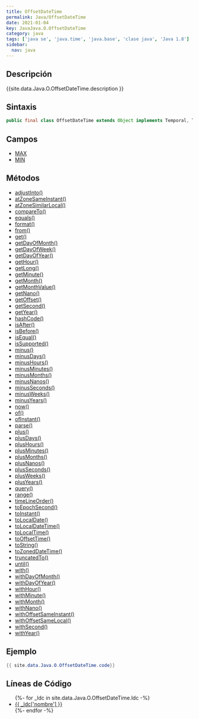 ```yaml
---
title: OffsetDateTime
permalink: Java/OffsetDateTime
date: 2021-01-04
key: JavaJava.O.OffsetDateTime
category: java
tags: ['java se', 'java.time', 'java.base', 'clase java', 'Java 1.8']
sidebar: 
  nav: java
---
```


## Descripción
{{site.data.Java.O.OffsetDateTime.description }}

## Sintaxis
~~~java
public final class OffsetDateTime extends Object implements Temporal, TemporalAdjuster, Comparable<OffsetDateTime>, Serializable
~~~

## Campos
* [MAX](/Java/OffsetDateTime/MAX)
* [MIN](/Java/OffsetDateTime/MIN)

## Métodos
* [adjustInto()](/Java/OffsetDateTime/adjustInto)
* [atZoneSameInstant()](/Java/OffsetDateTime/atZoneSameInstant)
* [atZoneSimilarLocal()](/Java/OffsetDateTime/atZoneSimilarLocal)
* [compareTo()](/Java/OffsetDateTime/compareTo)
* [equals()](/Java/OffsetDateTime/equals)
* [format()](/Java/OffsetDateTime/format)
* [from()](/Java/OffsetDateTime/from)
* [get()](/Java/OffsetDateTime/get)
* [getDayOfMonth()](/Java/OffsetDateTime/getDayOfMonth)
* [getDayOfWeek()](/Java/OffsetDateTime/getDayOfWeek)
* [getDayOfYear()](/Java/OffsetDateTime/getDayOfYear)
* [getHour()](/Java/OffsetDateTime/getHour)
* [getLong()](/Java/OffsetDateTime/getLong)
* [getMinute()](/Java/OffsetDateTime/getMinute)
* [getMonth()](/Java/OffsetDateTime/getMonth)
* [getMonthValue()](/Java/OffsetDateTime/getMonthValue)
* [getNano()](/Java/OffsetDateTime/getNano)
* [getOffset()](/Java/OffsetDateTime/getOffset)
* [getSecond()](/Java/OffsetDateTime/getSecond)
* [getYear()](/Java/OffsetDateTime/getYear)
* [hashCode()](/Java/OffsetDateTime/hashCode)
* [isAfter()](/Java/OffsetDateTime/isAfter)
* [isBefore()](/Java/OffsetDateTime/isBefore)
* [isEqual()](/Java/OffsetDateTime/isEqual)
* [isSupported()](/Java/OffsetDateTime/isSupported)
* [minus()](/Java/OffsetDateTime/minus)
* [minusDays()](/Java/OffsetDateTime/minusDays)
* [minusHours()](/Java/OffsetDateTime/minusHours)
* [minusMinutes()](/Java/OffsetDateTime/minusMinutes)
* [minusMonths()](/Java/OffsetDateTime/minusMonths)
* [minusNanos()](/Java/OffsetDateTime/minusNanos)
* [minusSeconds()](/Java/OffsetDateTime/minusSeconds)
* [minusWeeks()](/Java/OffsetDateTime/minusWeeks)
* [minusYears()](/Java/OffsetDateTime/minusYears)
* [now()](/Java/OffsetDateTime/now)
* [of()](/Java/OffsetDateTime/of)
* [ofInstant()](/Java/OffsetDateTime/ofInstant)
* [parse()](/Java/OffsetDateTime/parse)
* [plus()](/Java/OffsetDateTime/plus)
* [plusDays()](/Java/OffsetDateTime/plusDays)
* [plusHours()](/Java/OffsetDateTime/plusHours)
* [plusMinutes()](/Java/OffsetDateTime/plusMinutes)
* [plusMonths()](/Java/OffsetDateTime/plusMonths)
* [plusNanos()](/Java/OffsetDateTime/plusNanos)
* [plusSeconds()](/Java/OffsetDateTime/plusSeconds)
* [plusWeeks()](/Java/OffsetDateTime/plusWeeks)
* [plusYears()](/Java/OffsetDateTime/plusYears)
* [query()](/Java/OffsetDateTime/query)
* [range()](/Java/OffsetDateTime/range)
* [timeLineOrder()](/Java/OffsetDateTime/timeLineOrder)
* [toEpochSecond()](/Java/OffsetDateTime/toEpochSecond)
* [toInstant()](/Java/OffsetDateTime/toInstant)
* [toLocalDate()](/Java/OffsetDateTime/toLocalDate)
* [toLocalDateTime()](/Java/OffsetDateTime/toLocalDateTime)
* [toLocalTime()](/Java/OffsetDateTime/toLocalTime)
* [toOffsetTime()](/Java/OffsetDateTime/toOffsetTime)
* [toString()](/Java/OffsetDateTime/toString)
* [toZonedDateTime()](/Java/OffsetDateTime/toZonedDateTime)
* [truncatedTo()](/Java/OffsetDateTime/truncatedTo)
* [until()](/Java/OffsetDateTime/until)
* [with()](/Java/OffsetDateTime/with)
* [withDayOfMonth()](/Java/OffsetDateTime/withDayOfMonth)
* [withDayOfYear()](/Java/OffsetDateTime/withDayOfYear)
* [withHour()](/Java/OffsetDateTime/withHour)
* [withMinute()](/Java/OffsetDateTime/withMinute)
* [withMonth()](/Java/OffsetDateTime/withMonth)
* [withNano()](/Java/OffsetDateTime/withNano)
* [withOffsetSameInstant()](/Java/OffsetDateTime/withOffsetSameInstant)
* [withOffsetSameLocal()](/Java/OffsetDateTime/withOffsetSameLocal)
* [withSecond()](/Java/OffsetDateTime/withSecond)
* [withYear()](/Java/OffsetDateTime/withYear)

## Ejemplo
~~~java
{{ site.data.Java.O.OffsetDateTime.code}}
~~~

## Líneas de Código
<ul>
{%- for _ldc in site.data.Java.O.OffsetDateTime.ldc -%}
   <li>
       <a href="{{_ldc['url'] }}">{{ _ldc['nombre'] }}</a>
   </li>
{%- endfor -%}
</ul>
